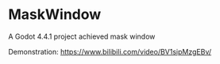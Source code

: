 # MaskWindow
A Godot 4.4.1 project achieved mask window

Demonstration: https://www.bilibili.com/video/BV1sipMzgEBv/

